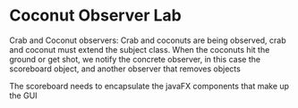# Coconut Observer Lab

Crab and Coconut observers: Crab and coconuts are being observed, 
crab and coconut must extend the subject class. When the coconuts hit the ground or 
get shot, we notify the concrete observer, in this case the scoreboard object, 
and another observer that removes objects

The scoreboard needs to encapsulate the javaFX components that make up the GUI 